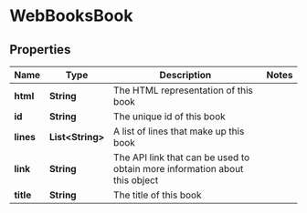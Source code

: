 
# WebBooksBook

## Properties
Name | Type | Description | Notes
------------ | ------------- | ------------- | -------------
**html** | **String** | The HTML representation of this book | 
**id** | **String** | The unique id of this book | 
**lines** | **List&lt;String&gt;** | A list of lines that make up this book | 
**link** | **String** | The API link that can be used to obtain more information about this object | 
**title** | **String** | The title of this book | 



